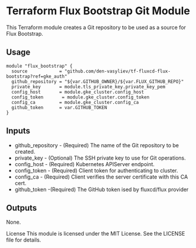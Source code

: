 # Terraform Flux Bootstrap Git Module

This Terraform module creates a Git repository to be used as a source for Flux Bootstrap.

## Usage

```hcl
module "flux_bootstrap" {
  source            = "github.com/den-vasyliev/tf-fluxcd-flux-bootstrap?ref=gke_auth"
  github_repository = "${var.GITHUB_OWNER}/${var.FLUX_GITHUB_REPO}"
  private_key       = module.tls_private_key.private_key_pem
  config_host       = module.gke_cluster.config_host
  config_token       = module.gke_cluster.config_token
  config_ca         = module.gke_cluster.config_ca
  github_token      = var.GITHUB_TOKEN
}
```
## Inputs
- github_repository - (Required) The name of the Git repository to be created.
- private_key - (Optional) The SSH private key to use for Git operations.
- config_host - (Required) Kubernetes APIServer endpoint.
- config_token - (Required) Client token for authenticating to cluster.
- config_ca - (Required) Client verifies the server certificate with this CA cert.
- github_token -(Required) The GitHub token ised by fluxcd/flux provider

## Outputs
None.

License
This module is licensed under the MIT License. See the LICENSE file for details.
